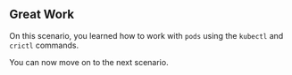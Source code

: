## Great Work

On this scenario, you learned how to work with `pods` using the `kubectl` and `crictl` commands.

You can now move on to the next scenario.
